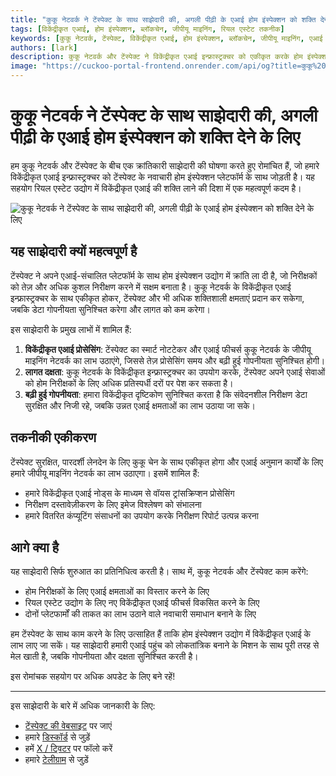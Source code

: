 ```yaml
---
title: "कुकू नेटवर्क ने टेंस्पेक्ट के साथ साझेदारी की, अगली पीढ़ी के एआई होम इंस्पेक्शन को शक्ति देने के लिए"
tags: [विकेंद्रीकृत एआई, होम इंस्पेक्शन, ब्लॉकचेन, जीपीयू माइनिंग, रियल एस्टेट तकनीक]
keywords: [कुकू नेटवर्क, टेंस्पेक्ट, विकेंद्रीकृत एआई, होम इंस्पेक्शन, ब्लॉकचेन, जीपीयू माइनिंग, एआई इन्फ्रास्ट्रक्चर]
authors: [lark]
description: कुकू नेटवर्क और टेंस्पेक्ट ने विकेंद्रीकृत एआई इन्फ्रास्ट्रक्चर को एकीकृत करके होम इंस्पेक्शन उद्योग में क्रांति लाने के लिए साझेदारी की है, जो गोपनीयता को बढ़ाता है और ब्लॉकचेन और जीपीयू माइनिंग तकनीक के माध्यम से लागत को कम करता है।
image: "https://cuckoo-portal-frontend.onrender.com/api/og?title=कुकू%20नेटवर्क%20ने%20टेंस्पेक्ट%20के%20साथ%20साझेदारी%20की%2C%20अगली%20पीढ़ी%20के%20एआई%20होम%20इंस्पेक्शन%20को%20शक्ति%20देने%20के%20लिए"
---
```


# कुकू नेटवर्क ने टेंस्पेक्ट के साथ साझेदारी की, अगली पीढ़ी के एआई होम इंस्पेक्शन को शक्ति देने के लिए

हम कुकू नेटवर्क और टेंस्पेक्ट के बीच एक क्रांतिकारी साझेदारी की घोषणा करते हुए रोमांचित हैं, जो हमारे विकेंद्रीकृत एआई इन्फ्रास्ट्रक्चर को टेंस्पेक्ट के नवाचारी होम इंस्पेक्शन प्लेटफॉर्म के साथ जोड़ती है। यह सहयोग रियल एस्टेट उद्योग में विकेंद्रीकृत एआई की शक्ति लाने की दिशा में एक महत्वपूर्ण कदम है।

![कुकू नेटवर्क ने टेंस्पेक्ट के साथ साझेदारी की, अगली पीढ़ी के एआई होम इंस्पेक्शन को शक्ति देने के लिए](https://cuckoo-portal-frontend.onrender.com/api/og?title=कुकू%20नेटवर्क%20ने%20टेंस्पेक्ट%20के%20साथ%20साझेदारी%20की%2C%20अगली%20पीढ़ी%20के%20एआई%20होम%20इंस्पेक्शन%20को%20शक्ति%20देने%20के%20लिए)

## यह साझेदारी क्यों महत्वपूर्ण है

टेंस्पेक्ट ने अपने एआई-संचालित प्लेटफॉर्म के साथ होम इंस्पेक्शन उद्योग में क्रांति ला दी है, जो निरीक्षकों को तेज़ और अधिक कुशल निरीक्षण करने में सक्षम बनाता है। कुकू नेटवर्क के विकेंद्रीकृत एआई इन्फ्रास्ट्रक्चर के साथ एकीकृत होकर, टेंस्पेक्ट और भी अधिक शक्तिशाली क्षमताएं प्रदान कर सकेगा, जबकि डेटा गोपनीयता सुनिश्चित करेगा और लागत को कम करेगा।

इस साझेदारी के प्रमुख लाभों में शामिल हैं:

1. **विकेंद्रीकृत एआई प्रोसेसिंग**: टेंस्पेक्ट का स्मार्ट नोटटेकर और एआई फीचर्स कुकू नेटवर्क के जीपीयू माइनिंग नेटवर्क का लाभ उठाएंगे, जिससे तेज़ प्रोसेसिंग समय और बढ़ी हुई गोपनीयता सुनिश्चित होगी।
2. **लागत दक्षता**: कुकू नेटवर्क के विकेंद्रीकृत इन्फ्रास्ट्रक्चर का उपयोग करके, टेंस्पेक्ट अपने एआई सेवाओं को होम निरीक्षकों के लिए अधिक प्रतिस्पर्धी दरों पर पेश कर सकता है।
3. **बढ़ी हुई गोपनीयता**: हमारा विकेंद्रीकृत दृष्टिकोण सुनिश्चित करता है कि संवेदनशील निरीक्षण डेटा सुरक्षित और निजी रहे, जबकि उन्नत एआई क्षमताओं का लाभ उठाया जा सके।

## तकनीकी एकीकरण

टेंस्पेक्ट सुरक्षित, पारदर्शी लेनदेन के लिए कुकू चेन के साथ एकीकृत होगा और एआई अनुमान कार्यों के लिए हमारे जीपीयू माइनिंग नेटवर्क का लाभ उठाएगा। इसमें शामिल हैं:

- हमारे विकेंद्रीकृत एआई नोड्स के माध्यम से वॉयस ट्रांसक्रिप्शन प्रोसेसिंग
- निरीक्षण दस्तावेज़ीकरण के लिए इमेज विश्लेषण को संभालना
- हमारे वितरित कंप्यूटिंग संसाधनों का उपयोग करके निरीक्षण रिपोर्ट उत्पन्न करना

## आगे क्या है

यह साझेदारी सिर्फ शुरुआत का प्रतिनिधित्व करती है। साथ में, कुकू नेटवर्क और टेंस्पेक्ट काम करेंगे:

- होम निरीक्षकों के लिए एआई क्षमताओं का विस्तार करने के लिए
- रियल एस्टेट उद्योग के लिए नए विकेंद्रीकृत एआई फीचर्स विकसित करने के लिए
- दोनों प्लेटफार्मों की ताकत का लाभ उठाने वाले नवाचारी समाधान बनाने के लिए

हम टेंस्पेक्ट के साथ काम करने के लिए उत्साहित हैं ताकि होम इंस्पेक्शन उद्योग में विकेंद्रीकृत एआई के लाभ लाए जा सकें। यह साझेदारी हमारी एआई पहुंच को लोकतांत्रिक बनाने के मिशन के साथ पूरी तरह से मेल खाती है, जबकि गोपनीयता और दक्षता सुनिश्चित करती है।

इस रोमांचक सहयोग पर अधिक अपडेट के लिए बने रहें!

------

इस साझेदारी के बारे में अधिक जानकारी के लिए:

- [टेंस्पेक्ट की वेबसाइट](https://tenspect.com) पर जाएं
- हमारे [डिस्कॉर्ड](https://cuckoo.network/dc) से जुड़ें
- हमें [X / ट्विटर](https://cuckoo.network/x) पर फॉलो करें
- हमारे [टेलीग्राम](https://cuckoo.network/tg) से जुड़ें
